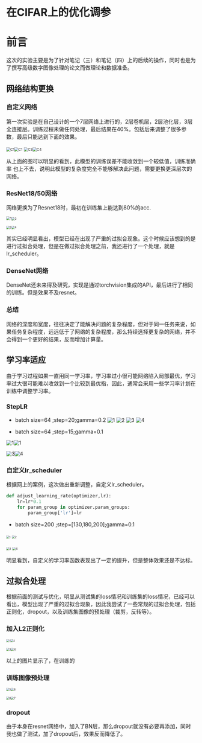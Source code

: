 # 在CIFAR上的优化调参

# 前言

这次的实验主要是为了针对笔记（三）和笔记（四）上的后续的操作，同时也是为了撰写高级数字图像处理的论文而做理论和数据准备。

## 网络结构更换

### 自定义网络

第一次实验是在自己设计的一个7层网络上进行的，2层卷机层，2层池化层，3层全连接层。训练过程未做任何处理，最后结果在40%。包括后来调整了很多参数，最后只能达到下面的效果。

<img src="DATA/L2/C1.PNG" alt="C1" style="zoom: 67%;" /><img src="DATA/L2/C2.PNG" alt="C1" style="zoom: 67%;" />
         <img src="DATA/L2/C3.PNG" alt="C3" style="zoom: 67%;" /><img src="DATA/L2/C4.PNG" alt="C4" style="zoom: 67%;" />

从上面的图可以明显的看到，此模型的训练误差不能收敛到一个较低值，训练准确率 也上不去，说明此模型的复杂度完全不能够解决此问题，需要更换更深层次的网络。

### ResNet18/50网络

网络更换为了Resnet18时，最初在训练集上能达到80%的acc.

  <img src="DATA/resnet18_base/1.PNG" alt="1" style="zoom:63%;" /><img src="DATA/resnet18_base/2.PNG" alt="2" style="zoom:55%;" />    

<img src="DATA/resnet18_base/3.PNG" alt="3" style="zoom:55%;" /><img src="DATA/resnet18_base/4.PNG" alt="4" style="zoom:55%;" />

其实已经明显看出，模型已经在出现了严重的过拟合现象。这个时候应该想到的是进行过拟合处理，但是在做过拟合处理之前，我还进行了一个处理，就是lr_scheduler。

### DenseNet网络

DenseNet还未来得及研究，实现是通过torchvision集成的API，最后进行了相同的训练。但是效果不及resnet。

### 总结

网络的深度和宽度，往往决定了能解决问题的复杂程度，但对于同一任务来说，如果任务复杂程度，远远低于了网络的复杂程度，那么持续选择更复杂的网络，并不会得到一个更好的结果，反而增加计算量。

## 学习率适应

由于学习过程如果一直用同一学习率，学习率过小很可能网络陷入局部最优，学习率过大很可能难以收敛到一个比较到最优指，因此，通常会采用一些学习率计划在训练中调整学习率。

### StepLR

- batch size=64 ;step=20;gamma=0.2
<img src="DATA/batchsize64_15_g0.05/1.png" alt="1" style="zoom: 90%;" />  <img src="DATA/batchsize64_15_g0.05/2.png" alt="2" style="zoom:90%;" />
  <img src="DATA/batchsize64_15_g0.05/3.png" alt="3" style="zoom:90%;" />    <img src="DATA/batchsize64_15_g0.05/4.png" alt="4" style="zoom:90%;" /> 

- batch size=64 ;step=15;gamma=0.1

<img src="DATA/batchsize128_20_g0.2/1.png" alt="1" style="zoom:90%;" /><img src="DATA/batchsize128_20_g0.2/2.png" alt="1" style="zoom:90%;" />

<img src="DATA/batchsize128_20_g0.2/3.png" alt="3" style="zoom: 90%;" /><img src="DATA/batchsize128_20_g0.2/4.png" alt="4" style="zoom:90%;" />

### 自定义lr_scheduler

根据网上的案例，这次做出重新调整，自定义lr_scheduler。

```python
def adjust_learning_rate(optimizer,lr):
    lr=lr*0.1
    for param_group in optimizer.param_groups:
        param_group['lr']=lr

```

- batch size=200 ;step=[130,180,200];gamma=0.1

<img src="DATA/batchsize128_cust_1/1.png" alt="1" style="zoom:50%;" />    <img src="DATA/batchsize128_cust_1/2.png" alt="2" style="zoom:52%;" />

<img src="DATA/batchsize128_cust_1/3.png" alt="3" style="zoom:50%;" /> <img src="DATA/batchsize128_cust_1/4.png" alt="4" style="zoom:55%;" />

明显看到，自定义的学习率函数表现出了一定的提升，但是整体效果还是不达标。

## 过拟合处理

根据前面的测试与优化，明显从测试集的loss情况和训练集的loss情况，已经可以看出，模型出现了严重的过拟合现象，因此我尝试了一些常规的过拟合处理，包括正则化，dropout，以及训练集图像的预处理（裁剪，反转等）。

### 加入L2正则化

<img src="DATA/L2/1.png" alt="1" style="zoom:50%;" /><img src="DATA/L2/2.png" alt="2" style="zoom:50%;" />

<img src="DATA/L2/3.png" alt="3" style="zoom:50%;" /><img src="DATA/L2/4.png" alt="4" style="zoom:50%;" />

以上的图片显示了，在训练的

###  训练图像预处理

<img src="DATA/L2/5.PNG" alt="5" style="zoom:50%;" /><img src="DATA/L2/6.PNG" alt="6" style="zoom:50%;" />

<img src="DATA/L2/8.PNG" alt="8" style="zoom:50%;" /><img src="DATA/L2/7.PNG" alt="7" style="zoom:50%;" />

### dropout

由于本身在resnet网络中，加入了BN层，那么dropout就没有必要再添加，同时我也做了测试，加了dropout后，效果反而降低了。

